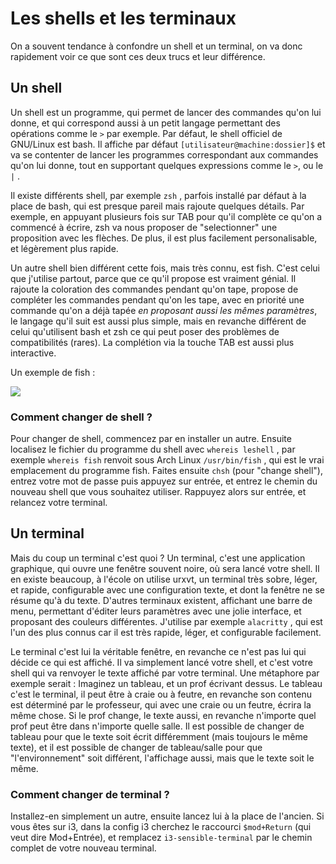 # Les shells et les terminaux

On a souvent tendance à confondre un shell et un terminal, on va donc rapidement voir ce que sont ces deux trucs et leur différence.

## Un shell

Un shell est un programme, qui permet de lancer des commandes qu'on lui donne, et qui correspond aussi à un petit langage permettant des opérations comme le `>` par exemple. Par défaut, le shell officiel de GNU/Linux
est bash. Il affiche par défaut `[utilisateur@machine:dossier]$` et va se contenter de lancer les programmes correspondant aux commandes qu'on lui donne, tout en supportant quelques expressions comme le `>`, ou le `|` .

Il existe différents shell, par exemple `zsh` , parfois installé par défaut à la place de bash, qui est presque pareil mais rajoute quelques détails. Par exemple, en appuyant plusieurs fois sur TAB pour qu'il
complète ce qu'on a commencé à écrire, zsh va nous proposer de "selectionner" une proposition avec les flèches. De plus, il est plus facilement personalisable, et légèrement plus rapide.

Un autre shell bien différent cette fois, mais très connu, est fish. C'est celui que j'utilise partout, parce que ce qu'il propose est vraiment génial. Il rajoute la coloration des commandes pendant qu'on tape,
propose de compléter les commandes pendant qu'on les tape, avec en priorité une commande qu'on a déjà tapée _en proposant aussi les mêmes paramètres_, le langage qu'il suit est aussi plus simple, mais en revanche
différent de celui qu'utilisent bash et zsh ce qui peut poser des problèmes de compatibilités (rares). La complétion via la touche TAB est aussi plus interactive. 

Un exemple de fish :

![](https://api.epita.litarvan.com/images/lx-08_1.png)

### Comment changer de shell ?

Pour changer de shell, commencez par en installer un autre. Ensuite localisez le fichier du programme du shell avec `whereis leshell` , par exemple `whereis fish` renvoit sous Arch Linux `/usr/bin/fish` , qui est
le vrai emplacement du programme fish. Faites ensuite `chsh` (pour "change shell"), entrez votre mot de passe puis appuyez sur entrée, et entrez le chemin du nouveau shell que vous souhaitez utiliser. Rappuyez alors
sur entrée, et relancez votre terminal.

## Un terminal

Mais du coup un terminal c'est quoi ? Un terminal, c'est une application graphique, qui ouvre une fenêtre souvent noire, où sera lancé votre shell. Il en existe beaucoup, à l'école on utilise urxvt, un terminal
très sobre, léger, et rapide, configurable avec une configuration texte, et dont la fenêtre ne se résume qu'à du texte. D'autres terminaux existent, affichant une barre de menu, permettant d'éditer leurs paramètres
avec une jolie interface, et proposant des couleurs différentes. J'utilise par exemple `alacritty` , qui est l'un des plus connus car il est très rapide, léger, et configurable facilement. 

Le terminal c'est lui la véritable fenêtre, en revanche ce n'est pas lui qui décide ce qui est affiché. Il va simplement lancé votre shell, et c'est votre shell qui va renvoyer le texte affiché par votre terminal.
Une métaphore par exemple serait : Imaginez un tableau, et un prof écrivant dessus. Le tableau c'est le terminal, il peut être à craie ou à feutre, en revanche son contenu est déterminé par le professeur, qui
avec une craie ou un feutre, écrira la même chose. Si le prof change, le texte aussi, en revanche n'importe quel prof peut être dans n'importe quelle salle. Il est possible de changer de tableau pour que le texte
soit écrit différemment (mais toujours le même texte), et il est possible de changer de tableau/salle pour que "l'environnement" soit différent, l'affichage aussi, mais que le texte soit le même.

### Comment changer de terminal ?

Installez-en simplement un autre, ensuite lancez lui à la place de l'ancien. Si vous êtes sur i3, dans la config i3 cherchez le raccourci `$mod+Return` (qui veut dire Mod+Entrée), et remplacez `i3-sensible-terminal`
par le chemin complet de votre nouveau terminal.
